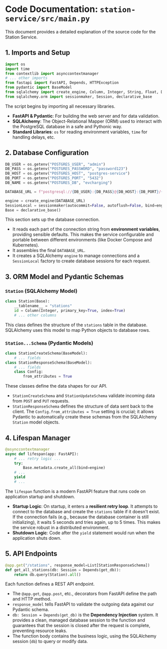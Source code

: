 
# Code Documentation: `station-service/src/main.py`

This document provides a detailed explanation of the source code for the Station Service.

## 1. Imports and Setup

```python
import os
import time
from contextlib import asynccontextmanager
# ... other imports
from fastapi import FastAPI, Depends, HTTPException
from pydantic import BaseModel
from sqlalchemy import create_engine, Column, Integer, String, Float, DateTime, func
from sqlalchemy.orm import sessionmaker, Session, declarative_base
````

The script begins by importing all necessary libraries.

  * **FastAPI & Pydantic**: For building the web server and for data validation.
  * **SQLAlchemy**: The Object-Relational Mapper (ORM) used to interact with the PostgreSQL database in a safe and Pythonic way.
  * **Standard Libraries**: `os` for reading environment variables, `time` for handling delays, etc.

## 2\. Database Configuration

```python
DB_USER = os.getenv("POSTGRES_USER", "admin")
DB_PASS = os.getenv("POSTGRES_PASSWORD", "password123")
DB_HOST = os.getenv("POSTGRES_HOST", "postgres-service")
DB_PORT = os.getenv("POSTGRES_PORT", "5432")
DB_NAME = os.getenv("POSTGRES_DB", "evcharging")

DATABASE_URL = f"postgresql://{DB_USER}:{DB_PASS}@{DB_HOST}:{DB_PORT}/{DB_NAME}"

engine = create_engine(DATABASE_URL)
SessionLocal = sessionmaker(autocommit=False, autoflush=False, bind=engine)
Base = declarative_base()
```

This section sets up the database connection.

  * It reads each part of the connection string from **environment variables**, providing sensible defaults. This makes the service configurable and portable between different environments (like Docker Compose and Kubernetes).
  * It assembles the final `DATABASE_URL`.
  * It creates a SQLAlchemy `engine` to manage connections and a `SessionLocal` factory to create database sessions for each request.

## 3\. ORM Model and Pydantic Schemas

### `Station` (SQLAlchemy Model)

```python
class Station(Base):
    __tablename__ = "stations"
    id = Column(Integer, primary_key=True, index=True)
    # ... other columns
```

This class defines the structure of the `stations` table in the database. SQLAlchemy uses this model to map Python objects to database rows.

### `Station...Schema` (Pydantic Models)

```python
class StationCreateSchema(BaseModel):
    # ... fields
class StationResponseSchema(BaseModel):
    # ... fields
    class Config:
        from_attributes = True
```

These classes define the data shapes for our API.

  * `StationCreateSchema` and `StationUpdateSchema` validate incoming data from `POST` and `PUT` requests.
  * `StationResponseSchema` defines the structure of data sent back to the client. The `Config.from_attributes = True` setting is crucial; it allows Pydantic to automatically create these schemas from the SQLAlchemy `Station` model objects.

## 4\. Lifespan Manager

```python
@asynccontextmanager
async def lifespan(app: FastAPI):
    # ... retry logic ...
    try:
        Base.metadata.create_all(bind=engine)
    # ...
    yield
    # ...
```

The `lifespan` function is a modern FastAPI feature that runs code on application startup and shutdown.

  * **Startup Logic**: On startup, it enters a **resilient retry loop**. It attempts to connect to the database and create the `stations` table if it doesn't exist. If the connection fails (e.g., because the database container is still initializing), it waits 5 seconds and tries again, up to 5 times. This makes the service robust in a distributed environment.
  * **Shutdown Logic**: Code after the `yield` statement would run when the application shuts down.

## 5\. API Endpoints

```python
@app.get("/stations", response_model=List[StationResponseSchema])
def get_all_stations(db: Session = Depends(get_db)):
    return db.query(Station).all()
```

Each function defines a REST API endpoint.

  * The `@app.get`, `@app.post`, etc., decorators from FastAPI define the path and HTTP method.
  * `response_model` tells FastAPI to validate the outgoing data against our Pydantic schema.
  * `db: Session = Depends(get_db)` is the **Dependency Injection** system. It provides a clean, managed database session to the function and guarantees that the session is closed after the request is complete, preventing resource leaks.
  * The function body contains the business logic, using the SQLAlchemy session (`db`) to query or modify data.

